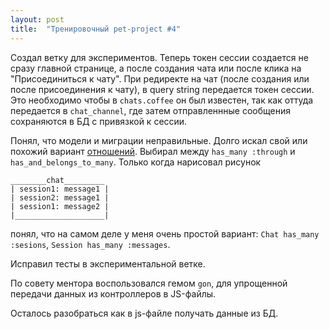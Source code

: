 ```yaml
---
layout: post
title:  "Тренировочный pet-project #4"
---
```

Создал ветку для экспериментов. Теперь токен сессии создается не сразу главной странице, а после создания чата или после клика на "Присоединиться к чату". При редиректе на чат (после создания или после присоединения к чату), в query string передается токен сессии. Это необходимо чтобы в `chats.coffee` он был известен, так как оттуда передается в `chat_channel`, где затем отправленнные сообщения сохраняются в БД с привязкой к сессии.

Понял, что модели и миграции неправильные. Долго искал свой или похожий вариант [отношений](http://rusrails.ru/active-record-associations). Выбирал между `has_many :through` и `has_and_belongs_to_many`. Только когда нарисовал рисунок
```
________chat_________
| session1: message1 |
| session2: message1 |
| session1: message2 |
|____________________|
```
понял, что на самом деле у меня очень простой вариант: `Chat has_many :sesions`, `Session has_many :messages`.

Исправил тесты в экспериментальной ветке.

По совету ментора воспользовался гемом `gon`, для упрощенной передачи данных из контроллеров в JS-файлы.

Осталось разобраться как в js-файле получать данные из БД.

